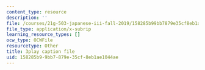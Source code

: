 ```yaml
---
content_type: resource
description: ''
file: /courses/21g-503-japanese-iii-fall-2019/158285b99bb7879e35cf8eb1ae1044ae_aDAsbWBTlvI.srt
file_type: application/x-subrip
learning_resource_types: []
ocw_type: OCWFile
resourcetype: Other
title: 3play caption file
uid: 158285b9-9bb7-879e-35cf-8eb1ae1044ae
---
```

